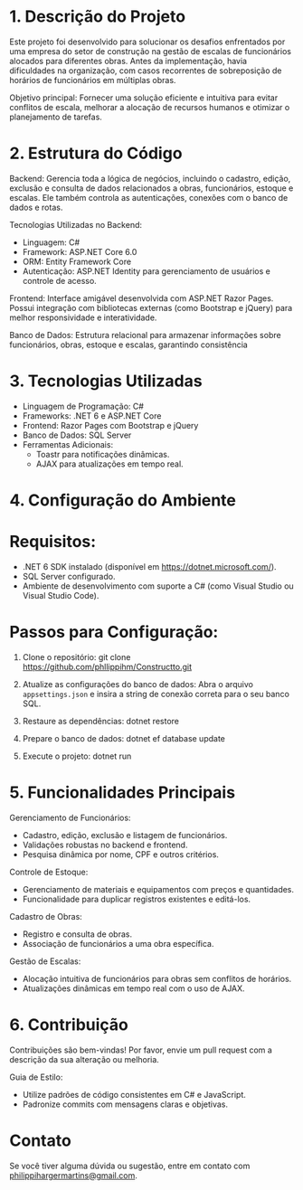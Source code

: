 # 1. Descrição do Projeto

Este projeto foi desenvolvido para solucionar os desafios enfrentados por uma empresa do setor de construção na
gestão de escalas de funcionários alocados para diferentes obras. Antes da implementação, havia dificuldades na
organização, com casos recorrentes de sobreposição de horários de funcionários em múltiplas obras.

Objetivo principal:
Fornecer uma solução eficiente e intuitiva para evitar conflitos de escala, melhorar a alocação de recursos humanos
e otimizar o planejamento de tarefas.


# 2. Estrutura do Código

Backend:
Gerencia toda a lógica de negócios, incluindo o cadastro, edição, exclusão e consulta de dados relacionados a obras,
funcionários, estoque e escalas. Ele também controla as autenticações, conexões com o banco de dados e rotas.

Tecnologias Utilizadas no Backend:
- Linguagem: C#
- Framework: ASP.NET Core 6.0
- ORM: Entity Framework Core
- Autenticação: ASP.NET Identity para gerenciamento de usuários e controle de acesso.


Frontend:
Interface amigável desenvolvida com ASP.NET Razor Pages. Possui integração com bibliotecas externas (como Bootstrap
e jQuery) para melhor responsividade e interatividade.

Banco de Dados:
Estrutura relacional para armazenar informações sobre funcionários, obras, estoque e escalas, garantindo consistência


# 3. Tecnologias Utilizadas

- Linguagem de Programação: C#
- Frameworks: .NET 6 e ASP.NET Core
- Frontend: Razor Pages com Bootstrap e jQuery
- Banco de Dados: SQL Server
- Ferramentas Adicionais:
  - Toastr para notificações dinâmicas.
  - AJAX para atualizações em tempo real.


# 4. Configuração do Ambiente

# Requisitos:

- .NET 6 SDK instalado (disponível em https://dotnet.microsoft.com/).
- SQL Server configurado.
- Ambiente de desenvolvimento com suporte a C# (como Visual Studio ou Visual Studio Code).


# Passos para Configuração:

1. Clone o repositório:
    git clone https://github.com/phllippihm/Constructto.git    

2. Atualize as configurações do banco de dados:
   Abra o arquivo `appsettings.json` e insira a string de conexão correta para o seu banco SQL.

3. Restaure as dependências:
    dotnet restore

4. Prepare o banco de dados:
    dotnet ef database update

5. Execute o projeto:
    dotnet run


# 5. Funcionalidades Principais

Gerenciamento de Funcionários:
- Cadastro, edição, exclusão e listagem de funcionários.
- Validações robustas no backend e frontend.
- Pesquisa dinâmica por nome, CPF e outros critérios.

Controle de Estoque:
- Gerenciamento de materiais e equipamentos com preços e quantidades.
- Funcionalidade para duplicar registros existentes e editá-los.

Cadastro de Obras:
- Registro e consulta de obras.
- Associação de funcionários a uma obra específica.

Gestão de Escalas:
- Alocação intuitiva de funcionários para obras sem conflitos de horários.
- Atualizações dinâmicas em tempo real com o uso de AJAX.


# 6. Contribuição

Contribuições são bem-vindas! Por favor, envie um pull request com a descrição da sua alteração ou melhoria.

Guia de Estilo:
- Utilize padrões de código consistentes em C# e JavaScript.
- Padronize commits com mensagens claras e objetivas.




# Contato

Se você tiver alguma dúvida ou sugestão, entre em contato com philippihargermartins@gmail.com.

